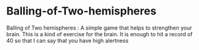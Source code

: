 # Balling-of-Two-hemispheres
Balling of Two hemispheres : A simple game that helps to strengthen your brain. This is a kind of exercise for the brain. It is enough to hit a record of 40 so that I can say that you have high alertness
